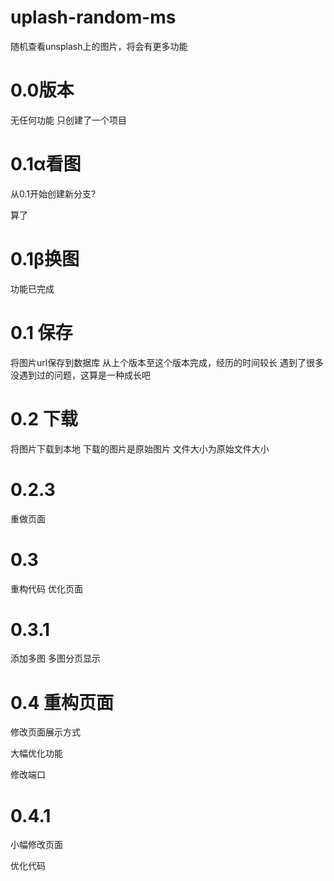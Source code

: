 # uplash-random-ms
随机查看unsplash上的图片，将会有更多功能

# 0.0版本
无任何功能
只创建了一个项目


# 0.1α看图
从0.1开始创建新分支?

算了

# 0.1β换图
功能已完成

#  0.1 保存
将图片url保存到数据库
从上个版本至这个版本完成，经历的时间较长
遇到了很多没遇到过的问题，这算是一种成长吧

#  0.2 下载
将图片下载到本地
下载的图片是原始图片
文件大小为原始文件大小

#   0.2.3
重做页面

#  0.3
重构代码
优化页面

#   0.3.1 
添加多图
多图分页显示

# 0.4 重构页面
修改页面展示方式

大幅优化功能

修改端口


# 0.4.1
  
  小幅修改页面
  
  优化代码
  

